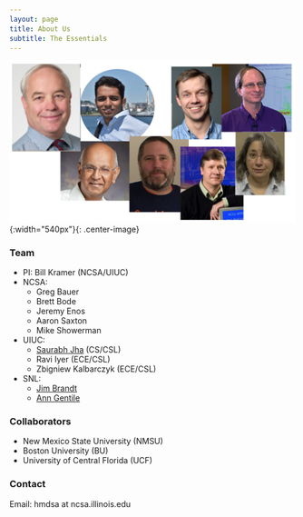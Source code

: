 ```yaml
---
layout: page
title: About Us
subtitle: The Essentials
---
```


![Team](resources/figs/Team.png){:width="540px"}{: .center-image}

### Team ###
* PI: Bill Kramer (NCSA/UIUC) <!-- - Director Blue Waters and CS Research Professor -->
* NCSA:
  * Greg Bauer
  * Brett Bode
  * Jeremy Enos <!-- - Blue Waters System Management & Development Lead -->
  * Aaron Saxton
  * Mike Showerman <!-- - Blue Waters System Resource Manager -->
* UIUC:
  * [Saurabh Jha](http://sjha8.web.engr.illinois.edu) (CS/CSL) 
  * Ravi Iyer (ECE/CSL) <!-- - George and Ann Fisher Distinguished Professor of Engineering and Lead of the DEPEND group -->
  * Zbigniew Kalbarczyk (ECE/CSL) <!-- - Principle Research Scientist in the UI Coordinated Systems Laboratory -->
* SNL:
  * [Jim Brandt](https://ovis.ca.sandia.gov) <!-- - Distinguished Member of Technical Staff – SNL HPC Monitoring and Analysis Lead and OVIS/LDMS development lead -->
  * [Ann Gentile](https://ovis.ca.sandia.gov) <!-- - Distinguished Member of Technical Staff - SNL Advanced Technologies Systems Operations Lead and HPC Monitoring and Analysis -->

### Collaborators ###
* New Mexico State University (NMSU)
* Boston University (BU)
* University of Central Florida (UCF)

### Contact ###
Email: hmdsa at ncsa.illinois.edu
